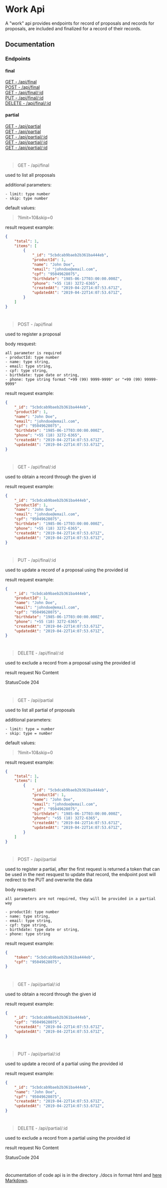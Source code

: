 # Work Api

A "work" api provides endpoints for record of proposals and records for proposals, are included and finalized for a record of their records.

## Documentation

### Endpoints

#### final
<dl>
<dt><a href="#get_final">GET - /api/final</a></dt>
<dt><a href="#post_final">POST - /api/final</a></dt>
<dt><a href="#get_final_id">GET - /api/final/:id</a></dt>
<dt><a href="#put_final_id">PUT - /api/final/:id</a></dt>
<dt><a href="#delete_final_id">DELETE - /api/final/:id</a></dt>
</dl>

#### partial
<dl>
<dt><a href="#get_partial">GET - /api/partial</a></dt>
<dt><a href="#post_partial">GET - /api/partial</a></dt>
<dt><a href="#get_partial_id">GET - /api/partial/:id</a></dt>
<dt><a href="#put_partial_id">GET - /api/partial/:id</a></dt>
<dt><a href="#delete_partial_id">GET - /api/partial/:id</a></dt>
</dl>

#

<a name="get_final"></a>

> GET - /api/final

used to list all proposals

additional parameters:

    - limit: type number
    - skip: type number

default values:

> ?limit=10&skip=0

result request example:

```json
{
    "total": 1,
    "items": [
        {
            "_id": "5cbdcab9baeb2b361ba444eb",
            "productId": 1,
            "name": "John Doe",
            "email": "johndoe@email.com",
            "cpf": "95049628075",
            "birthdate": "1985-06-17T03:00:00.000Z",
            "phone": "+55 (18) 3272-6365",
            "createdAt": "2019-04-22T14:07:53.671Z",
            "updatedAt": "2019-04-22T14:07:53.671Z",
        }
    ]
}

```

#

<a name="post_final"></a>

> POST - /api/final

used to register a proposal

body resquest:

    all parameter is required
    - productId: type number
	- name: type string,
	- email: type string,
	- cpf: type string,
	- birthdate: type date or string,
	- phone: type string format "+99 (99) 9999-9999" or "+99 (99) 99999-9999"

result request example:

```json
{
    "_id": "5cbdcab9baeb2b361ba444eb",
    "productId": 1,
    "name": "John Doe",
    "email": "johndoe@email.com",
    "cpf": "95049628075",
    "birthdate": "1985-06-17T03:00:00.000Z",
    "phone": "+55 (18) 3272-6365",
    "createdAt": "2019-04-22T14:07:53.671Z",
    "updatedAt": "2019-04-22T14:07:53.671Z",
}

```

#

<a name="get_final_id"></a>

> GET - /api/final/:id

used to obtain a record through the given id

result request example:

```json
{
    "_id": "5cbdcab9baeb2b361ba444eb",
    "productId": 1,
    "name": "John Doe",
    "email": "johndoe@email.com",
    "cpf": "95049628075",
    "birthdate": "1985-06-17T03:00:00.000Z",
    "phone": "+55 (18) 3272-6365",
    "createdAt": "2019-04-22T14:07:53.671Z",
    "updatedAt": "2019-04-22T14:07:53.671Z",
}

```

#

<a name="put_final_id"></a>

> PUT - /api/final/:id

used to update a record of a proposal using the provided id

result request example:

```json
{
    "_id": "5cbdcab9baeb2b361ba444eb",
    "productId": 1,
    "name": "John Doe",
    "email": "johndoe@email.com",
    "cpf": "95049628075",
    "birthdate": "1985-06-17T03:00:00.000Z",
    "phone": "+55 (18) 3272-6365",
    "createdAt": "2019-04-22T14:07:53.671Z",
    "updatedAt": "2019-04-22T14:07:53.671Z",
}

```

#

<a name="delete_final_id"></a>

> DELETE - /api/final/:id

used to exclude a record from a proposal using the provided id

result request No Content

StatusCode 204

#

<a name="get_partial"></a>

> GET - /api/partial

used to list all partial of proposals

additional parameters:

    - limit: type = number
    - skip: type = number

default values:

> ?limit=10&skip=0

result request example:

```json
{
    "total": 1,
    "items": [
        {
            "_id": "5cbdcab9baeb2b361ba444eb",
            "productId": 1,
            "name": "John Doe",
            "email": "johndoe@email.com",
            "cpf": "95049628075",
            "birthdate": "1985-06-17T03:00:00.000Z",
            "phone": "+55 (18) 3272-6365",
            "createdAt": "2019-04-22T14:07:53.671Z",
            "updatedAt": "2019-04-22T14:07:53.671Z",
        }
    ]
}

```

#

<a name="post_partial"></a>

> POST - /api/partial

used to register a partial, after the first request is returned a token that can be used in the next resquest to update that record, the endpoint post will redirect to the PUT and overwrite the data

body resquest:

    all parameters are not required, they will be provided in a partial way

    - productId: type number
	- name: type string,
	- email: type string,
	- cpf: type string,
	- birthdate: type date or string,
	- phone: type string

result request example:

```json
{
    "token": "5cbdcab9baeb2b361ba444eb",
    "cpf": "95049628075",
}

```

#

<a name="get_partial_id"></a>

> GET - /api/partial/:id

used to obtain a record through the given id

result request example:

```json
{
    "_id": "5cbdcab9baeb2b361ba444eb",
    "cpf": "95049628075",
    "createdAt": "2019-04-22T14:07:53.671Z",
    "updatedAt": "2019-04-22T14:07:53.671Z",
}

```

#

<a name="put_partial_id"></a>

> PUT - /api/partial/:id

used to update a record of a partial using the provided id

result request example:

```json
{
    "_id": "5cbdcab9baeb2b361ba444eb",
    "name": "John Doe",
    "cpf": "95049628075",
    "createdAt": "2019-04-22T14:07:53.671Z",
    "updatedAt": "2019-04-22T14:07:53.671Z",
}

```

#

<a name="delete_partial_id"></a>

> DELETE - /api/partial/:id

used to exclude a record from a partial using the provided id

result request No Content

StatusCode 204

#

documentation of code api is in the directory ./docs in format html and [here Markdown](https://github.com/sandroramone/work/blob/master/DOCUMENTATION.md).
